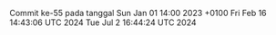 Commit ke-55 pada tanggal Sun Jan 01 14:00 2023 +0100
Fri Feb 16 14:43:06 UTC 2024
Tue Jul  2 16:44:24 UTC 2024
